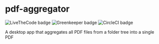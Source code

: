 # pdf-aggregator

![LiveTheCode badge](https://img.shields.io/badge/livethecode.io-★★★★-yellow.svg)
![Greenkeeper badge](https://badges.greenkeeper.io/jpbourgeon/pdf-aggregator.svg)
![CircleCI badge](https://img.shields.io/circleci/project/github/jpbourgeon/pdf-aggregator.svg)

A desktop app that aggregates all PDF files from a folder tree into a single PDF
